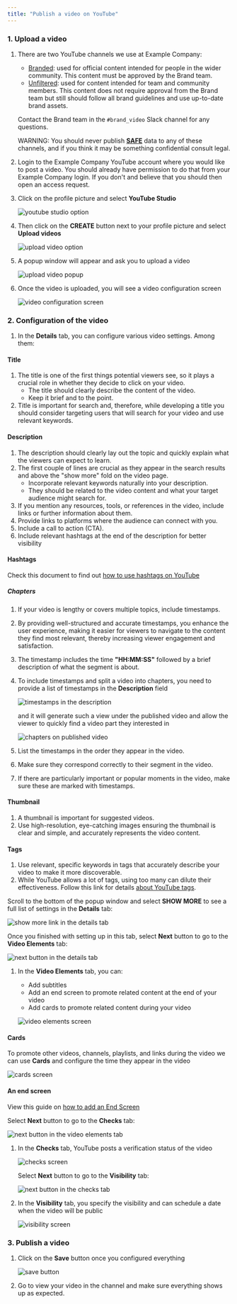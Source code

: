 ```yaml
---
title: "Publish a video on YouTube"
---
```


### 1. Upload a video

1. There are two YouTube channels we use at Example Company:

   - [Branded](https://www.youtube.com/channel/UCnMGQ8QHMAnVIsI3xJrihhg): used for official content intended for people in the wider community. This content must be approved by the Brand team.
   - [Unfiltered](https://www.youtube.com/channel/UCMtZ0sc1HHNtGGWZFDRTh5A): used for content intended for team and community members. This content does not require approval from the Brand team but still should follow all brand guidelines and use up-to-date brand assets.

   Contact the Brand team in the `#brand_video` Slack channel for any questions.

   WARNING:
   You should never publish [**SAFE**](/handbook/legal/safe-framework/) data to any of these channels, and if you think it may be something confidential consult legal.

1. Login to the Example Company YouTube account where you would like to post a video.
   You should already have permission to do that from your Example Company login.
   If you don't and believe that you should then open an access request.

1. Click on the profile picture and select **YouTube Studio**

   ![youtube studio option](/handbook/marketing/developer-relations/technical-marketing/images/publish_video_on_youtube/youtube_studio.png)

1. Then click on the **CREATE** button next to your profile picture and select **Upload videos**

   ![upload video option](/handbook/marketing/developer-relations/technical-marketing/images/publish_video_on_youtube/upload_video_option.png)

1. A popup window will appear and ask you to upload a video

   ![upload video popup](/handbook/marketing/developer-relations/technical-marketing/images/publish_video_on_youtube/upload_video_popup.png)

1. Once the video is uploaded, you will see a video configuration screen

   ![video configuration screen](/handbook/marketing/developer-relations/technical-marketing/images/publish_video_on_youtube/video_configuration_screen.png)

### 2. Configuration of the video

1. In the **Details** tab, you can configure various video settings. Among them:

#### Title

   1. The title is one of the first things potential viewers see, so it plays a crucial role in whether they decide to click on your video.
      - The title should clearly describe the content of the video.
      - Keep it brief and to the point.
   1. Title is important for search and, therefore, while developing a title you should consider targeting users that will search for your video and use relevant keywords.

#### Description

   1. The description should clearly lay out the topic and quickly explain what the viewers can expect to learn.
   1. The first couple of lines are crucial as they appear in the search results and above the "show more" fold on the video page.
      - Incorporate relevant keywords naturally into your description.
      - They should be related to the video content and what your target audience might search for.
   1. If you mention any resources, tools, or references in the video, include links or further information about them.
   1. Provide links to platforms where the audience can connect with you.
   1. Include a call to action (CTA).
   1. Include relevant hashtags at the end of the description for better visibility

#### Hashtags

   Check this document to find out [how to use hashtags on YouTube](https://support.google.com/youtube/answer/6390658?hl=en#:~:text=You%20can%20add%20hashtags%20to,to%20associate%20with%20your%20video)

##### Chapters

   1. If your video is lengthy or covers multiple topics, include timestamps.
   1. By providing well-structured and accurate timestamps, you enhance the user experience, making it easier for viewers to navigate to the content they find most relevant, thereby increasing viewer engagement and satisfaction.
   1. The timestamp includes the time **"HH:MM:SS"** followed by a brief description of what the segment is about.
   1. To include timestamps and split a video into chapters, you need to provide a list of timestamps in the **Description** field

      ![timestamps in the description](/handbook/marketing/developer-relations/technical-marketing/images/publish_video_on_youtube/timestamps_in_description.png)

      and it will generate such a view under the published video and allow the viewer to quickly find a video part they interested in

      ![chapters on published video](/handbook/marketing/developer-relations/technical-marketing/images/publish_video_on_youtube/published_video_chapters.png)

   1. List the timestamps in the order they appear in the video.
   1. Make sure they correspond correctly to their segment in the video.
   1. If there are particularly important or popular moments in the video, make sure these are marked with timestamps.

#### Thumbnail

   1. A thumbnail is important for suggested videos.
   1. Use high-resolution, eye-catching images ensuring the thumbnail is clear and simple, and accurately represents the video content.

#### Tags

   1. Use relevant, specific keywords in tags that accurately describe your video to make it more discoverable.
   1. While YouTube allows a lot of tags, using too many can dilute their effectiveness. Follow this link for details [about YouTube tags](https://support.google.com/youtube/answer/146402?hl=en).

   Scroll to the bottom of the popup window and select **SHOW MORE** to see a full list of settings in the **Details** tab:

   ![show more link in the details tab](/handbook/marketing/developer-relations/technical-marketing/images/publish_video_on_youtube/show_more_in_details_tab.png)

   Once you finished with setting up in this tab, select **Next** button to go to the **Video Elements** tab:

   ![next button in the details tab](/handbook/marketing/developer-relations/technical-marketing/images/publish_video_on_youtube/next_in_details_tab.png)

1. In the **Video Elements** tab, you can:
   - Add subtitles
   - Add an end screen to promote related content at the end of your video
   - Add cards to promote related content during your video

   ![video elements screen](/handbook/marketing/developer-relations/technical-marketing/images/publish_video_on_youtube/video_elements_screen.png)

#### Cards

   To promote other videos, channels, playlists, and links during the video we can use **Cards** and configure the time they appear in the video

   ![cards screen](/handbook/marketing/developer-relations/technical-marketing/images/publish_video_on_youtube/cards_screen.png)

#### An end screen

   View this guide on [how to add an End Screen](/handbook/marketing/developer-relations/technical-marketing/howto/add-ctas-to-learn-videos/)

   Select **Next** button to go to the **Checks** tab:

   ![next button in the video elements tab](/handbook/marketing/developer-relations/technical-marketing/images/publish_video_on_youtube/next_in_video_elements_tab.png)

1. In the **Checks** tab, YouTube posts a verification status of the video

   ![checks screen](/handbook/marketing/developer-relations/technical-marketing/images/publish_video_on_youtube/checks_screen.png)

   Select **Next** button to go to the **Visibility** tab:

   ![next button in the checks tab](/handbook/marketing/developer-relations/technical-marketing/images/publish_video_on_youtube/next_in_checks_tab.png)

1. In the **Visibility** tab, you specify the visibility and can schedule a date when the video will be public

   ![visibility screen](/handbook/marketing/developer-relations/technical-marketing/images/publish_video_on_youtube/visibility_screen.png)

### 3. Publish a video

1. Click on the **Save** button once you configured everything

   ![save button](/handbook/marketing/developer-relations/technical-marketing/images/publish_video_on_youtube/save_button.png)

1. Go to view your video in the channel and make sure everything shows up as expected.
